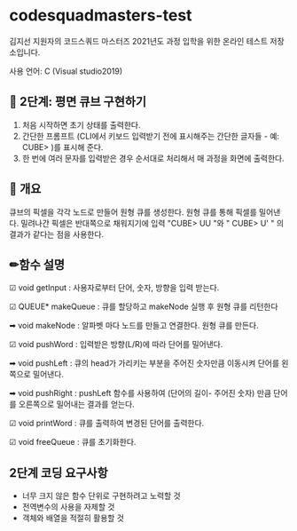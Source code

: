 # codesquadmasters-test
김지선 지원자의 코드스쿼드 마스터즈 2021년도 과정 입학을 위한 온라인 테스트 저장소입니다.

사용 언어: C (Visual studio2019)

## 🔨 2단계: 평면 큐브 구현하기
1. 처음 시작하면 초기 상태를 출력한다.
2. 간단한 프롬프트 (CLI에서 키보드 입력받기 전에 표시해주는 간단한 글자들 - 예: CUBE> )를 표시해 준다.
3. 한 번에 여러 문자를 입력받은 경우 순서대로 처리해서 매 과정을 화면에 출력한다.

## 📝 개요
큐브의 픽셀을 각각 노드로 만들어 원형 큐를 생성한다. 
원형 큐를 통해 픽셀를 밀어낸다. 
밀려나간 픽셀은 반대쪽으로 채워지기에 입력 "CUBE> UU "와 " CUBE> U' " 의 결과가 같다는 점을 사용한다.

## ✏함수 설명
☑ void getInput
  : 사용자로부터 단어, 숫자, 방향을 입력 받는다.

☑ QUEUE* makeQueue
  : 큐를 할당하고 makeNode 실행 후 원형 큐를  리턴한다
  
  ➡ void makeNode
    : 알파벳 마다 노드를 만들고 연결한다. 
      원형 큐를 만든다.

☑ void pushWord
  : 입력받은 방향(L/R)에 따라 단어를 밀어낸다.
  
  ➡ void pushLeft
    : 큐의 head가 가리키는 부분을 주어진 숫자만큼 이동시켜 단어를 왼쪽으로 밀어낸다.
  
  ➡ void pushRight
    : pushLeft 함수를 사용하여 (단어의 길이- 주어진 숫자) 만큼 단어를 오른쪽으로 밀어내는 결과를 얻는다.

☑ void printWord
  : 큐를 출력하여 변경된 단어를 출력한다.

☑ void freeQueue
  : 큐를 초기화한다.

## 2단계 코딩 요구사항
* 너무 크지 않은 함수 단위로 구현하려고 노력할 것 
* 전역변수의 사용을 자제할 것
* 객체와 배열을 적절히 활용할 것
